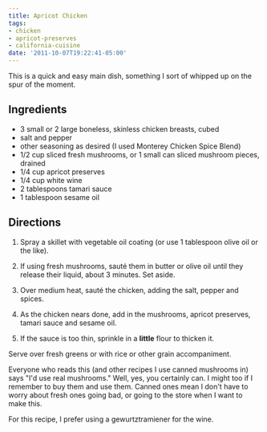 ```yaml
---
title: Apricot Chicken
tags:
- chicken
- apricot-preserves
- california-cuisine
date: '2011-10-07T19:22:41-05:00'
---
```

This is a quick and easy main dish, something I sort of whipped up on
the spur of the moment.


## Ingredients

* 3 small or 2 large boneless, skinless chicken breasts, cubed
* salt and pepper
* other seasoning as desired (I used Monterey Chicken Spice Blend)
* 1/2 cup sliced fresh mushrooms, or 1 small can sliced mushroom pieces, drained
* 1/4 cup apricot preserves
* 1/4 cup white wine
* 2 tablespoons tamari sauce
* 1 tablespoon sesame oil


## Directions

1.  Spray a skillet with vegetable oil coating (or use 1 tablespoon olive oil or the like).

1.  If using fresh mushrooms, saut&eacute; them in butter or olive oil until they release their liquid, about 3 minutes. Set aside.

1.  Over medium heat, sauté the chicken, adding the salt, pepper and spices.

1.  As the chicken nears done, add in the mushrooms, apricot preserves, tamari sauce and sesame oil.

1.  If the sauce is too thin, sprinkle in a **little** flour to thicken it.

Serve over fresh greens or with rice or other grain accompaniment.

Everyone who reads this (and other recipes I use canned mushrooms in)
says "I'd use real mushrooms." Well, yes, you certainly can. I might
too if I remember to buy them and use them. Canned ones mean I don't
have to worry about fresh ones going bad, or going to the store when I
want to make this.

For this recipe, I prefer using a gewurtztramiener for the wine.

